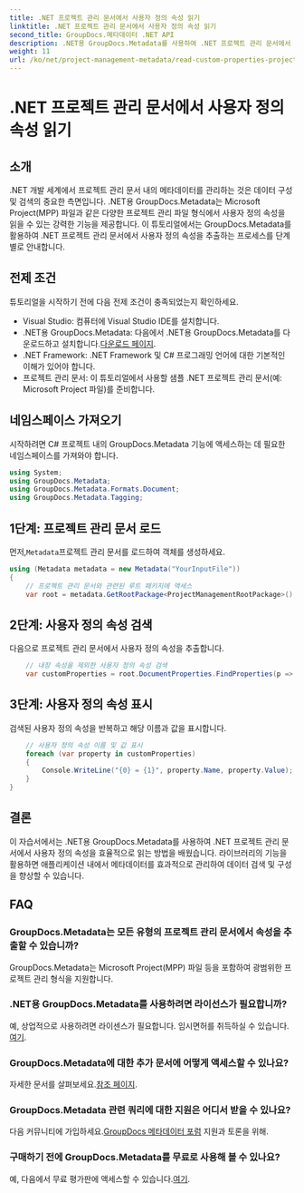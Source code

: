 ```yaml
---
title: .NET 프로젝트 관리 문서에서 사용자 정의 속성 읽기
linktitle: .NET 프로젝트 관리 문서에서 사용자 정의 속성 읽기
second_title: GroupDocs.메타데이터 .NET API
description: .NET용 GroupDocs.Metadata를 사용하여 .NET 프로젝트 관리 문서에서 사용자 정의 속성을 추출하는 방법을 알아보세요. 메타데이터 관리를 강화하세요.
weight: 11
url: /ko/net/project-management-metadata/read-custom-properties-project-management-documents/
---
```


# .NET 프로젝트 관리 문서에서 사용자 정의 속성 읽기

## 소개
.NET 개발 세계에서 프로젝트 관리 문서 내의 메타데이터를 관리하는 것은 데이터 구성 및 검색의 중요한 측면입니다. .NET용 GroupDocs.Metadata는 Microsoft Project(MPP) 파일과 같은 다양한 프로젝트 관리 파일 형식에서 사용자 정의 속성을 읽을 수 있는 강력한 기능을 제공합니다. 이 튜토리얼에서는 GroupDocs.Metadata를 활용하여 .NET 프로젝트 관리 문서에서 사용자 정의 속성을 추출하는 프로세스를 단계별로 안내합니다.
## 전제 조건
튜토리얼을 시작하기 전에 다음 전제 조건이 충족되었는지 확인하세요.
- Visual Studio: 컴퓨터에 Visual Studio IDE를 설치합니다.
-  .NET용 GroupDocs.Metadata: 다음에서 .NET용 GroupDocs.Metadata를 다운로드하고 설치합니다.[다운로드 페이지](https://releases.groupdocs.com/metadata/net/).
- .NET Framework: .NET Framework 및 C# 프로그래밍 언어에 대한 기본적인 이해가 있어야 합니다.
- 프로젝트 관리 문서: 이 튜토리얼에서 사용할 샘플 .NET 프로젝트 관리 문서(예: Microsoft Project 파일)를 준비합니다.

## 네임스페이스 가져오기
시작하려면 C# 프로젝트 내의 GroupDocs.Metadata 기능에 액세스하는 데 필요한 네임스페이스를 가져와야 합니다.
```csharp
using System;
using GroupDocs.Metadata;
using GroupDocs.Metadata.Formats.Document;
using GroupDocs.Metadata.Tagging;
```
## 1단계: 프로젝트 관리 문서 로드
 먼저,`Metadata`프로젝트 관리 문서를 로드하여 객체를 생성하세요.
```csharp
using (Metadata metadata = new Metadata("YourInputFile"))
{
    // 프로젝트 관리 문서와 관련된 루트 패키지에 액세스
    var root = metadata.GetRootPackage<ProjectManagementRootPackage>();
```
## 2단계: 사용자 정의 속성 검색
다음으로 프로젝트 관리 문서에서 사용자 정의 속성을 추출합니다.
```csharp
    // 내장 속성을 제외한 사용자 정의 속성 검색
    var customProperties = root.DocumentProperties.FindProperties(p => !p.Tags.Contains(Tags.Document.BuiltIn));
```
## 3단계: 사용자 정의 속성 표시
검색된 사용자 정의 속성을 반복하고 해당 이름과 값을 표시합니다.
```csharp
    // 사용자 정의 속성 이름 및 값 표시
    foreach (var property in customProperties)
    {
        Console.WriteLine("{0} = {1}", property.Name, property.Value);
    }
}
```

## 결론
이 자습서에서는 .NET용 GroupDocs.Metadata를 사용하여 .NET 프로젝트 관리 문서에서 사용자 정의 속성을 효율적으로 읽는 방법을 배웠습니다. 라이브러리의 기능을 활용하면 애플리케이션 내에서 메타데이터를 효과적으로 관리하여 데이터 검색 및 구성을 향상할 수 있습니다.

## FAQ
### GroupDocs.Metadata는 모든 유형의 프로젝트 관리 문서에서 속성을 추출할 수 있습니까?
GroupDocs.Metadata는 Microsoft Project(MPP) 파일 등을 포함하여 광범위한 프로젝트 관리 형식을 지원합니다.
### .NET용 GroupDocs.Metadata를 사용하려면 라이선스가 필요합니까?
 예, 상업적으로 사용하려면 라이센스가 필요합니다. 임시면허를 취득하실 수 있습니다.[여기](https://purchase.groupdocs.com/temporary-license/).
### GroupDocs.Metadata에 대한 추가 문서에 어떻게 액세스할 수 있나요?
 자세한 문서를 살펴보세요.[참조 페이지](https://tutorials.groupdocs.com/metadata/net/).
### GroupDocs.Metadata 관련 쿼리에 대한 지원은 어디서 받을 수 있나요?
 다음 커뮤니티에 가입하세요.[GroupDocs 메타데이터 포럼](https://forum.groupdocs.com/c/metadata/14) 지원과 토론을 위해.
### 구매하기 전에 GroupDocs.Metadata를 무료로 사용해 볼 수 있나요?
 예, 다음에서 무료 평가판에 액세스할 수 있습니다.[여기](https://releases.groupdocs.com/).